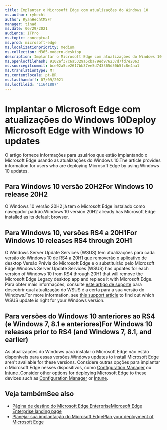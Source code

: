 ```yaml
---
title: Implantar o Microsoft Edge com atualizações do Windows 10
ms.author: ryhecht
author: RyanHechtMSFT
manager: tinad
ms.date: 06/29/2021
audience: ITPro
ms.topic: conceptual
ms.prod: microsoft-edge
ms.localizationpriority: medium
ms.collection: M365-modern-desktop
description: Implantar o Microsoft Edge com atualizações do Windows 10
ms.openlocfilehash: 9102ef37c6a5329a5cba79ed976237d7fd7e2063
ms.sourcegitcommit: bce02a5ce2617bb37ee5d743365d50b5fc8e4aa1
ms.translationtype: MT
ms.contentlocale: pt-BR
ms.lasthandoff: 07/09/2021
ms.locfileid: "11641887"
---
```

# <a name="deploy-microsoft-edge-with-windows-10-updates"></a><span data-ttu-id="c3c2c-103">Implantar o Microsoft Edge com atualizações do Windows 10</span><span class="sxs-lookup"><span data-stu-id="c3c2c-103">Deploy Microsoft Edge with Windows 10 updates</span></span>

<span data-ttu-id="c3c2c-104">O artigo fornece informações para usuários que estão implantando o Microsoft Edge usando as atualizações do Windows 10.</span><span class="sxs-lookup"><span data-stu-id="c3c2c-104">The article provides information for users who are deploying Microsoft Edge by using Windows 10 updates.</span></span>

## <a name="for-windows-10-release-20h2"></a><span data-ttu-id="c3c2c-105">Para Windows 10 versão 20H2</span><span class="sxs-lookup"><span data-stu-id="c3c2c-105">For Windows 10 release 20H2</span></span>

<span data-ttu-id="c3c2c-106">O Windows 10 versão 20H2 já tem o Microsoft Edge instalado como navegador padrão.</span><span class="sxs-lookup"><span data-stu-id="c3c2c-106">Windows 10 version 20H2 already has Microsoft Edge installed as its default browser.</span></span>

## <a name="for-windows-10-releases-rs4-through-20h1"></a><span data-ttu-id="c3c2c-107">Para Windows 10, versões RS4 a 20H1</span><span class="sxs-lookup"><span data-stu-id="c3c2c-107">For Windows 10 releases RS4 through 20H1</span></span>

<span data-ttu-id="c3c2c-108">O Windows Server Update Services (WSUS) tem atualizações para cada versão do Windows 10 de RS4 a 20H1 que removerão o aplicativo de desktop Versão Prévia do Microsoft Edge e o substituirão pelo Microsoft Edge.</span><span class="sxs-lookup"><span data-stu-id="c3c2c-108">Windows Server Update Services (WSUS) has updates for each version of Windows 10 from RS4 through 20H1 that will remove the Microsoft Edge Legacy desktop app and replace it with Microsoft Edge.</span></span> <span data-ttu-id="c3c2c-109">Para obter mais informações, consulte [este artigo de suporte](https://support.microsoft.com/topic/update-in-wsus-for-the-new-microsoft-edge-for-windows-10-version-1809-1903-1909-and-2004-october-29-2020-b4980418-4ec4-dee7-3b17-1c6499bd127c) para descobrir qual atualização do WSUS é a certa para a sua versão do Windows.</span><span class="sxs-lookup"><span data-stu-id="c3c2c-109">For more information, see [this support article](https://support.microsoft.com/topic/update-in-wsus-for-the-new-microsoft-edge-for-windows-10-version-1809-1903-1909-and-2004-october-29-2020-b4980418-4ec4-dee7-3b17-1c6499bd127c) to find out which WSUS update is right for your Windows version.</span></span>

## <a name="for-windows-10-releases-prior-to-rs4-and-windows-7-81-and-earlier"></a><span data-ttu-id="c3c2c-110">Para versões do Windows 10 anteriores ao RS4 (e Windows 7, 8.1 e anteriores)</span><span class="sxs-lookup"><span data-stu-id="c3c2c-110">For Windows 10 releases prior to RS4 (and Windows 7, 8.1, and earlier)</span></span>

<span data-ttu-id="c3c2c-111">As atualizações do Windows para instalar o Microsoft Edge não estão disponíveis para essas versões.</span><span class="sxs-lookup"><span data-stu-id="c3c2c-111">Windows updates to install Microsoft Edge aren't available for these versions.</span></span> <span data-ttu-id="c3c2c-112">Considere outras opções para implantar o Microsoft Edge nesses dispositivos, como [Configuration Manager](/configmgr/apps/deploy-use/deploy-edge?bc=https%3a%2f%2fdocs.microsoft.com%2fDeployEdge%2fbreadcrumb%2ftoc.json&toc=https%3a%2f%2fdocs.microsoft.com%2fDeployEdge%2ftoc.json) ou [Intune ](/intune/apps/apps-windows-edge/?bc=https%3a%2f%2fdocs.microsoft.com%2fDeployEdge%2fbreadcrumb%2ftoc.json&toc=https%3a%2f%2fdocs.microsoft.com%2fDeployEdge%2ftoc.json).</span><span class="sxs-lookup"><span data-stu-id="c3c2c-112">Consider other options for deploying Microsoft Edge to these devices such as [Configuration Manager](/configmgr/apps/deploy-use/deploy-edge?bc=https%3a%2f%2fdocs.microsoft.com%2fDeployEdge%2fbreadcrumb%2ftoc.json&toc=https%3a%2f%2fdocs.microsoft.com%2fDeployEdge%2ftoc.json) or [Intune](/intune/apps/apps-windows-edge/?bc=https%3a%2f%2fdocs.microsoft.com%2fDeployEdge%2fbreadcrumb%2ftoc.json&toc=https%3a%2f%2fdocs.microsoft.com%2fDeployEdge%2ftoc.json).</span></span>

## <a name="see-also"></a><span data-ttu-id="c3c2c-113">Veja também</span><span class="sxs-lookup"><span data-stu-id="c3c2c-113">See also</span></span>

- [<span data-ttu-id="c3c2c-114">Página de destino do Microsoft Edge Enterprise</span><span class="sxs-lookup"><span data-stu-id="c3c2c-114">Microsoft Edge Enterprise landing page</span></span>](https://aka.ms/EdgeEnterprise)
- [<span data-ttu-id="c3c2c-115">Planejar sua implantação do Microsoft Edge</span><span class="sxs-lookup"><span data-stu-id="c3c2c-115">Plan your deployment of Microsoft Edge</span></span>](deploy-edge-plan-deployment.md)